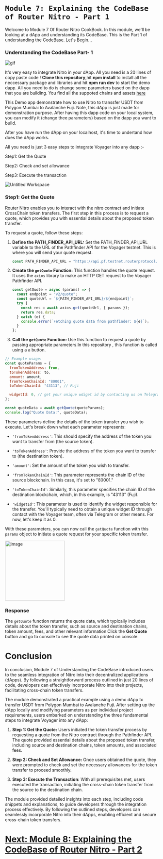 # `Module 7: Explaining the CodeBase of Router Nitro - Part 1`

Welcome to Module 7 Of Router Nitro CookBook. In this module, we'll be looking at a dApp and understanding its CodeBase. This is the Part 1 of understanding the CodeBase. Let's Begin...

### Understanding the CodeBase Part- 1

![gif](https://github.com/router-resources/Voyager-2-Cookbook/assets/124175970/7add0a31-99d0-4d16-9e7d-9f8a3390bfb7)

It's very easy to integrate Nitro in your dApp. All you need is a 20 lines of copy paste code ! **Clone this repository**,hit **npm install** to install all the neccessary package and libraries and hit **npm run dev** to start the demo dapp. All you need to do is change some parameters based on the dapp that you are building. You find all the suppoted chains and assets [ here](https://docs.routerprotocol.com/develop/voyager/voyager-v2.0/supported-chains-tokens)

This Demo app demonstrate how to use Nitro to transsfer USDT from Polygon Mumbai to Avalanche Fuji. Note, this dApp is just made for demonstration purpose. After having this dapp code on your local system, you can modify it (change thee parameters) based on the dapp you want to build.

After you have run the dApp on your localhost, it's time to undertand how does the dApp works.

All you need is just 3 easy steps to integrate Voyager into any dapp :-

Step1: Get the Quote

Step2: Check and set allowance

Step3: Execute the transaction

![Untitled Workspace](https://github.com/router-resources/Voyager-2-Cookbook/assets/124175970/0e7775f5-cf4f-41b1-a57d-bfc57e2fc44f)

### Step1: Get the Quote

Router Nitro enables you to interact with the nitro contract and initiate CrossChain token transfers. The first step in this process is to request a quote, which provides you with essential details about the proposed token transfer.

To request a quote, follow these steps:

1. **Define the PATH_FINDER_API_URL:** Set the PATH_FINDER_API_URL variable to the URL of the Pathfinder API for the Voyager testnet. This is where you will send your quote request.

   ```javascript
   const PATH_FINDER_API_URL = "https://api.pf.testnet.routerprotocol.com/api";
   ```

2. **Create the `getQuote` Function:** This function handles the quote request. It uses the `axios` library to make an HTTP GET request to the Voyager Pathfinder API.

   ```javascript
   const getQuote = async (params) => {
     const endpoint = "v2/quote";
     const quoteUrl = `${PATH_FINDER_API_URL}/${endpoint}`;
     try {
       const res = await axios.get(quoteUrl, { params });
       return res.data;
     } catch (e) {
       console.error(`Fetching quote data from pathfinder: ${e}`);
     }
   };
   ```

3. **Call the `getQuote` Function:** Use this function to request a quote by passing appropriate parameters.In this repository , this function is called using a a button.

```javascript
// Example usage:
const quoteParams = {
  fromTokenAddress: from,
  toTokenAddress: to,
  amount: amount,
  fromTokenChainId: "80001",
  toTokenChainId: "43113", // Fuji

  widgetId: 0, // get your unique wdiget id by contacting us on Telegram
};

const quoteData = await getQuote(quoteParams);
console.log("Quote Data:", quoteData);
```

These parameters define the details of the token transfer you wish to execute. Let's break down what each parameter represents:

- `'fromTokenAddress'`: This should specify the address of the token you want to transfer from (the source token).

- `'toTokenAddress'`: Provide the address of the token you want to transfer to (the destination token).

- `'amount'`: Set the amount of the token you wish to transfer.

- `'fromTokenChainId'`: This parameter represents the chain ID of the source blockchain. In this case, it's set to "80001."

- `'toTokenChainId'`: Similarly, this parameter specifies the chain ID of the destination blockchain, which, in this example, is "43113" (Fuji).

- `'widgetId'`: This parameter is used to identify the widget responsible for the transfer. You'll typically need to obtain a unique widget ID through contact with the Voyager team, often via Telegram or other means. For now, let's keep it as 0.

With these parameters, you can now call the `getQuote` function with this `params` object to initiate a quote request for your specific token transfer.

   <img width="197" alt="image" src="https://github.com/router-resources/Voyager-2-Cookbook/assets/124175970/5867052e-301e-46c6-b206-24094c19298e">

### Response

The `getQuote` function returns the quote data, which typically includes details about the token transfer, such as source and destination chains, token amount, fees, and other relevant information.Click the **Get Quote** button and go to console to see the quote data printed on console.

# Conclusion

In conclusion, Module 7 of Understanding the CodeBase introduced users to the seamless integration of Nitro into their decentralized applications (dApps). By following a straightforward process outlined in just 20 lines of code, developers can effectively incorporate Nitro into their projects, facilitating cross-chain token transfers.

The module demonstrated a practical example using a demo dApp to transfer USDT from Polygon Mumbai to Avalanche Fuji. After setting up the dApp locally and modifying parameters as per individual project requirements, users embarked on understanding the three fundamental steps to integrate Voyager into any dApp:

1. **Step 1: Get the Quote:** Users initiated the token transfer process by requesting a quote from the Nitro contract through the Pathfinder API. The quote provided essential details about the proposed token transfer, including source and destination chains, token amounts, and associated fees.

2. **Step 2: Check and Set Allowance:** Once users obtained the quote, they were prompted to check and set the necessary allowances for the token transfer to proceed smoothly.

3. **Step 3: Execute the Transaction:** With all prerequisites met, users executed the transaction, initiating the cross-chain token transfer from the source to the destination chain.

The module provided detailed insights into each step, including code snippets and explanations, to guide developers through the integration process effectively. By following the outlined steps, developers can seamlessly incorporate Nitro into their dApps, enabling efficient and secure cross-chain token transfers.

# [ Next: Module 8: Explaining the CodeBase of Router Nitro - Part 2](Module8.md)
